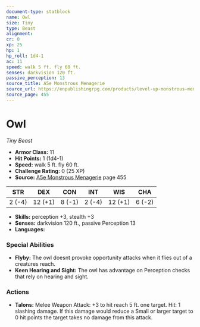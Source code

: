 ```yaml
---
document-type: statblock
name: Owl
size: Tiny
type: Beast
alignment: 
cr: 0
xp: 25
hp: 1
hp_roll: 1d4-1
ac: 11
speed: walk 5 ft. fly 60 ft.
senses: darkvision 120 ft. 
passive_perception: 13
source_title: A5e Monstrous Menagerie
source_url: https://enpublishingrpg.com/products/level-up-monstrous-menagerie-a5e
source_page: 455
---
```


# Owl

*Tiny* *Beast*

- **Armor Class:** 11
- **Hit Points:** 1 (1d4-1)
- **Speed:** walk 5 ft. fly 60 ft.
- **Challenge Rating:** 0 (25 XP)
- **Source:** [A5e Monstrous Menagerie](https://enpublishingrpg.com/products/level-up-monstrous-menagerie-a5e) page 455

| STR | DEX | CON | INT | WIS | CHA |
| --- | --- | --- | --- | --- | --- |
| 2 (-4) | 12 (+1) | 8 (-1) | 2 (-4) | 12 (+1) | 6 (-2) |

- **Skills:** perception +3, stealth +3
- **Senses:** darkvision 120 ft., passive Perception 13
- **Languages:** 

### Special Abilities

- **Flyby:** The owl doesnt provoke opportunity attacks when it flies out of a creatures reach.
- **Keen Hearing and Sight:** The owl has advantage on Perception checks that rely on hearing and sight.

### Actions

- **Talons:** Melee Weapon Attack: +3 to hit  reach 5 ft.  one target. Hit: 1 slashing damage. If this damage would reduce a Small or larger target to 0 hit points  the target takes no damage from this attack.
